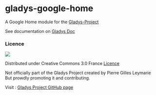 # gladys-google-home
A Google Home module for the [Gladys-Project](https://www.gladysproject.com)

See documentation on [Gladys Doc](https://www.gladysproject.com/fr/installation/develop-module/)


### Licence

![](https://licensebuttons.net/l/by-nc-sa/3.0/nl/88x31.png)

Distributed under Creative Commons 3.0 France [Licence](https://creativecommons.org/licenses/by-nc-sa/3.0/fr/)

Not officially part of the Gladys Project created by Pierre Gilles Leymarie
But prowdly promoting it and contributing.

Visit : [Gladys Project GitHub page](https://github.com/GladysProject/Gladys)